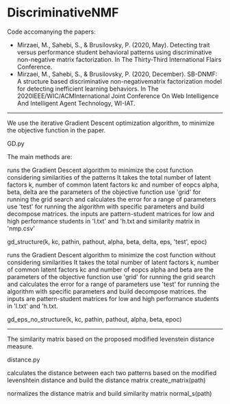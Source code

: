 # DiscriminativeNMF

Code accomanying the papers: 
* Mirzaei, M., Sahebi, S., & Brusilovsky, P. (2020, May). Detecting trait versus performance student behavioral patterns using discriminative non-negative matrix factorization. In The Thirty-Third International Flairs Conference.
* Mirzaei, M., Sahebi, S., & Brusilovsky, P. (2020, December). SB-DNMF: A structure based discriminative non-negativematrix factorization model for detecting inefficient learning behaviors. In The 2020IEEE/WIC/ACMInternational Joint Conference On Web Intelligence And Intelligent Agent Technology, WI-IAT.

-----------------------------------------------------------------------------------------------------------------------------

We use the iterative Gradient Descent optimization algorithm, to minimize the objective function in the paper.

GD.py

The main methods are:

runs the Gradient Descent algorithm to minimize the cost function considering similarities of the patterns
It takes the total number of latent factors k, number of common latent factors kc and number of eopcs
alpha, beta, delta are the parameters of the objective function
use 'grid' for running the grid search and calculates the error for a range of parameters
use 'test' for running the algorithm with specific parameters and build decompose matrices.
the inputs are pattern-student matrices for low and high performance students in 'l.txt' and 'h.txt and similarity matrix in 'nmp.csv'

gd_structure(k, kc, pathin, pathout, alpha, beta, delta, eps, 'test', epoc)

runs the Gradient Descent algorithm to minimize the cost function without considering similarities
It takes the total number of latent factors k, number of common latent factors kc and number of eopcs
alpha and beta are the parameters of the objective function
use 'grid' for running the grid search and calculates the error for a range of parameters
use 'test' for running the algorithm with specific parameters and build decompose matrices.
the inputs are pattern-student matrices for low and high performance students in 'l.txt' and 'h.txt. 

gd_eps_no_structure(k, kc, pathin, pathout, alpha, beta, epoc)

-----------------------------------------------------------------------------------------------------------------------------
The similarity matrix based on the proposed modified levenstein distance measure.

distance.py

calculates the distance between each two patterns based on the modified levenshtein distance and build the distance matrix
create_matrix(path)

normalizes the distance matrix and build similarity matrix
normal_s(path)
